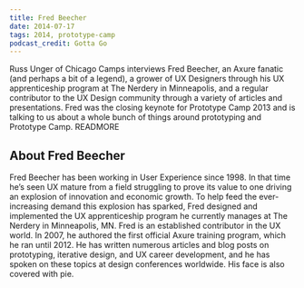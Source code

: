 ```yaml
---
title: Fred Beecher
date: 2014-07-17
tags: 2014, prototype-camp
podcast_credit: Gotta Go
---
```


Russ Unger of Chicago Camps interviews Fred Beecher, an Axure fanatic (and perhaps a bit of a legend), a grower of UX Designers through his UX apprenticeship program at The Nerdery in Minneapolis, and a regular contributor to the UX Design community through a variety of articles and presentations. Fred was the closing keynote for Prototype Camp 2013 and is talking to us about a whole bunch of things around prototyping and Prototype Camp. READMORE

## About Fred Beecher

Fred Beecher has been working in User Experience since 1998. In that time he&#8217;s seen UX mature from a field struggling to prove its value to one driving an explosion of innovation and economic growth. To help feed the ever-increasing demand this explosion has sparked, Fred designed and implemented the UX apprenticeship program he currently manages at The Nerdery in Minneapolis, MN. Fred is an established contributor in the UX world. In 2007, he authored the first official Axure training program, which he ran until 2012. He has written numerous articles and blog posts on prototyping, iterative design, and UX career development, and he has spoken on these topics at design conferences worldwide. His face is also covered with pie.
